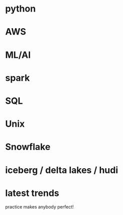 # python
# AWS
# ML/AI
# spark
# SQL
# Unix
# Snowflake
# iceberg / delta lakes / hudi
# latest trends
practice makes anybody perfect!
